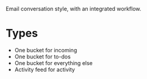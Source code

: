 Email conversation style, with an integrated workflow.


# Types

* One bucket for incoming
* One bucket for to-dos
* One bucket for everything else
* Activity feed for activity